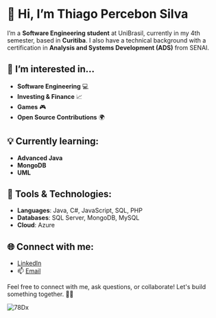 # 👋 Hi, I’m Thiago Percebon Silva

I’m a **Software Engineering student** at UniBrasil, currently in my 4th semester, based in **Curitiba**. I also have a technical background with a certification in **Analysis and Systems Development (ADS)** from SENAI.

## 👀 I’m interested in...
- **Software Engineering** 💻
- **Investing & Finance** 📈
- **Games** 🎮
- **Open Source Contributions** 🌍

## 💡 Currently learning:
- **Advanced Java**
- **MongoDB**
- **UML**

## 🔧 Tools & Technologies:
- **Languages**: Java, C#, JavaScript, SQL, PHP
- **Databases**: SQL Server, MongoDB, MySQL
- **Cloud**: Azure

## 🌐 Connect with me:
- [LinkedIn](https://www.linkedin.com/in/thiago-percebon-silva-1a9294279)
- 📫 [Email](mailto:thiagopercebon2@hotmail.com)

Feel free to connect with me, ask questions, or collaborate! Let's build something together. 👨‍💻



![78Dx](https://github.com/user-attachments/assets/86b07733-f181-45a4-bd5f-7265622f6141)
